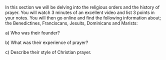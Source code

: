 In this section we will be delving into the religious orders and the history of prayer. You will watch 3 minutes of an excellent video and list 3 points in your notes. You will then go online and find the following information about; the Benedictines, Franciscans, Jesuits, Dominicans and Marists:

a) Who was their founder?

b) What was their experience of prayer?

c) Describe their style of Christian prayer.